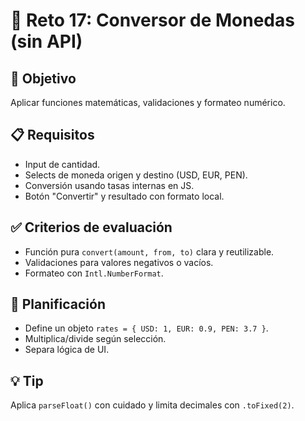 # 🧩 Reto 17: Conversor de Monedas (sin API)

## 🎯 Objetivo
Aplicar funciones matemáticas, validaciones y formateo numérico.

## 📋 Requisitos
- Input de cantidad.
- Selects de moneda origen y destino (USD, EUR, PEN).
- Conversión usando tasas internas en JS.
- Botón "Convertir" y resultado con formato local.

## ✅ Criterios de evaluación
- Función pura `convert(amount, from, to)` clara y reutilizable.
- Validaciones para valores negativos o vacíos.
- Formateo con `Intl.NumberFormat`.

## 🧠 Planificación
- Define un objeto `rates = { USD: 1, EUR: 0.9, PEN: 3.7 }`.
- Multiplica/divide según selección.
- Separa lógica de UI.

## 💡 Tip
Aplica `parseFloat()` con cuidado y limita decimales con `.toFixed(2)`.
